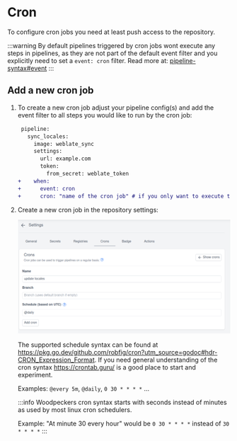# Cron

To configure cron jobs you need at least push access to the repository.

:::warning
By default pipelines triggered by cron jobs wont execute any steps in pipelines, as they are not part of the default event filter and you explicitly need to set a `event: cron` filter.
Read more at: [pipeline-syntax#event](./20-pipeline-syntax.md#event)
:::

## Add a new cron job

1. To create a new cron job adjust your pipeline config(s) and add the event filter to all steps you would like to run by the cron job:

    ```diff
     pipeline:
       sync_locales:
         image: weblate_sync
         settings:
           url: example.com
           token:
             from_secret: weblate_token
    +    when:
    +      event: cron
    +      cron: "name of the cron job" # if you only want to execute this step by a specific cron job
    ```

1. Create a new cron job in the repository settings:

    ![cron settings](./cron-settings.png)

    The supported schedule syntax can be found at <https://pkg.go.dev/github.com/robfig/cron?utm_source=godoc#hdr-CRON_Expression_Format>. If you need general understanding of the cron syntax <https://crontab.guru/> is a good place to start and experiment.

    Examples: `@every 5m`, `@daily`, `0 30 * * * *` ...

    :::info
    Woodpeckers cron syntax starts with seconds instead of minutes as used by most linux cron schedulers.

    Example: "At minute 30 every hour" would be `0 30 * * * *` instead of `30 * * * *`
    :::

